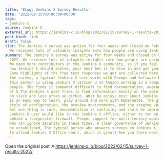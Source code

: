 ```yaml
---
title: 'Blog: Jenkins X Survey Results'
date: '2022-02-15T00:00:00+00:00'
tags:
- jenkins-x
source: Jenkins X
external_url: https://jenkins-x.io/blog/2022/02/15/survey-1-results-2022/
post_kind: link
draft: false
tldr: The Jenkins X survey was active for four weeks and closed on February 11 2022.
  We received lots of valuable insights into how people are using Jenkins X.
summary: The Jenkins X survey was active for four weeks and closed on February 11
  2022. We received lots of valuable insights into how people are using Jenkins X.
  We need more contributors in the Jenkins X community, so if you feel strongly about
  how Jenkins X should evolve, your best bet is to dive in and get your hands dirty:)
  Some highlights of the free text responses we got are collected here According to
  the survey, a typical Jenkinx X user works with Devops and Software Engineering
  This person is using Jenkins X version 3 on Amazon working in a company of 1-50
  people. She finds it somewhat difficult to find documentation, average 2. 9 out
  of 5 The Jenkins X user tries to find information mainly on the main web site, sometimes
  on slack and less often on github. What he enjoys most about Jenkins X is that it
  is an easy way to learn, play around and work with Kubernetes. The git(ops(ish))
  style of configuration, the preview environments, and the staging /production environments.
  But one thing is sure, documentation is confusing and shold be improved. The typical
  Jenkins X user would like to run Jenkins X offline, either to run on a laptop, or
  behind a (corporate) firewall. Proper support for multi-tenancy would be nice, and
  who can ignore security in these times. A clear governance of Jenkins X needs to
  be established, The typical person who answers surveys on Jenkins X is planning
  to attend Jenkins X Office hours, which is great! See you there next week then!.
---
```

Open the original post ↗ https://jenkins-x.io/blog/2022/02/15/survey-1-results-2022/
